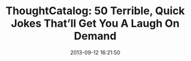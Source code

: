 ---
date: 2013-09-12 16:21:50
link:
  source: pocket
  source_url: https://getpocket.com
  text: "ThoughtCatalog: 50 Terrible, Quick Jokes That\u2019ll Get You A Laugh On\
    \ Demand "
  url: http://thoughtcatalog.com/2013/50-terrible-quick-jokes-thatll-get-you-a-laugh-on-demand/#disqus_thread
slug: thoughtcatalog-50-terrible-quick-jokes-thatll-get-you-a-laugh-on-demand
source: pocket
title: "ThoughtCatalog: 50 Terrible, Quick Jokes That\u2019ll Get You A Laugh On Demand "
---